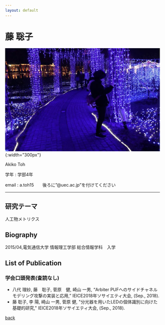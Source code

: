 ```yaml
---
layout: default
---
```


# 藤 聡子

![takaki](./fig/toh.jpg){:width="300px"}

Akiko Toh

学年 : 学部4年

email : a.toh15　　後ろに”@uec.ac.jp”を付けてください

---


## 研究テーマ

人工物メトリクス

## Biography

2015/04,電気通信大学  情報理工学部  総合情報学科　入学

## List of Publication

### 学会口頭発表(査読なし)
- 八代 理紗, 藤　聡子, 菅原　健, 崎山 一男, “Arbiter PUFへのサイドチャネルモデリング攻撃の実装と応用,” IEICE2018年ソサイエティ大会, (Sep., 2018).
- 藤 聡子, 李 陽, 崎山 一男, 菅原 健, "分光器を用いたLEDの個体識別に向けた基礎的研究," IEICE2018年ソサイエティ大会, (Sep., 2018).


[back](./)
